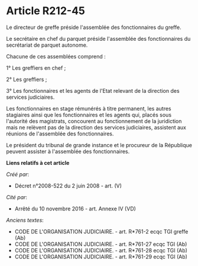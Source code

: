 # Article R212-45

Le directeur de greffe préside l'assemblée des fonctionnaires du greffe.

Le secrétaire en chef du parquet préside l'assemblée des fonctionnaires du secrétariat de parquet autonome.

Chacune de ces assemblées comprend :

1° Les greffiers en chef ;

2° Les greffiers ;

3° Les fonctionnaires et les agents de l'Etat relevant de la direction des services judiciaires.

Les fonctionnaires en stage rémunérés à titre permanent, les autres stagiaires ainsi que les fonctionnaires et les agents
qui, placés sous l'autorité des magistrats, concourent au fonctionnement de la juridiction mais ne relèvent pas de la
direction des services judiciaires, assistent aux réunions de l'assemblée des fonctionnaires.

Le président du tribunal de grande instance et le procureur de la République peuvent assister à l'assemblée des
fonctionnaires.

**Liens relatifs à cet article**

_Créé par_:

  - Décret n°2008-522 du 2 juin 2008 - art. (V)

_Cité par_:

  - Arrêté du 10 novembre 2016 - art. Annexe IV (VD)

_Anciens textes_:

  - CODE DE L'ORGANISATION JUDICIAIRE. - art. R*761-2 ecqc TGI greffe (Ab)
  - CODE DE L'ORGANISATION JUDICIAIRE. - art. R*761-27 ecqc TGI (Ab)
  - CODE DE L'ORGANISATION JUDICIAIRE. - art. R*761-28 ecqc TGI (Ab)
  - CODE DE L'ORGANISATION JUDICIAIRE. - art. R*761-29 ecqc TGI (Ab)
